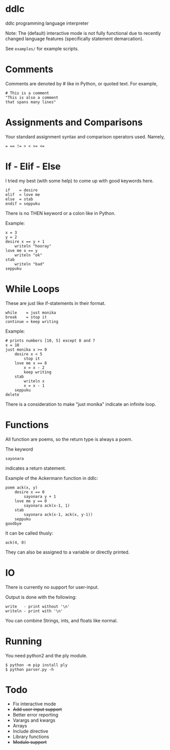 # ddlc
ddlc programming language interpreter

Note: The (default) interactive mode is not fully functional due to recently changed language features (specifically statement demarcation).

See `examples/` for example scripts.

# Comments
Comments are denoted by # like in Python, or quoted text. For example,

```
# This is a comment
"This is also a comment
that spans many lines"
```

# Assignments and Comparisons
Your standard assignment syntax and comparison operators used.  Namely,

`= == != > < >= <=`

# If - Elif - Else
I tried my best (with some help) to come up with good keywords here.

```
if    = desire
elif  = love me
else  = stab
endif = seppuku
```

There is no THEN keyword or a colon like in Python.

Example:

```
x = 3
y = 2
desire x == y + 1
    writeln "hooray"
love me x == y
    writeln "ok"
stab
    writeln "bad"
seppuku
```

# While Loops
These are just like if-statements in their format.

```
while    = just monika
break    = stop it
continue = keep writing
```

Example:

```
# prints numbers [10, 5] except 8 and 7
x = 10
just monika x >= 0
	desire x < 5
		stop it
	love me x == 8
		x = x - 2
		keep writing
	stab
	    writeln x
	    x = x - 1
	seppuku
delete
```

There is a consideration to make "just monika" indicate an infinite loop.

# Functions
All function are poems, so the return type is always a poem.

The keyword

`sayonara`

indicates a return statement.

Example of the Ackermann function in ddlc:

```
poem ack(x, y)
    desire x == 0
        sayonara y + 1
    love me y == 0
        sayonara ack(x-1, 1)
    stab
        sayonara ack(x-1, ack(x, y-1))
    seppuku
goodbye
```

It can be called thusly:

`ack(4, 0)`

They can also be assigned to a variable or directly printed.

# IO
There is currently no support for user-input.

Output is done with the following:

```
write   - print without '\n'
writeln - print with '\n'
```

You can combine Strings, ints, and floats like normal.

# Running
You need python2 and the ply module.

```
$ python -m pip install ply
$ python parser.py -h
```

# Todo
- Fix interactive mode
- ~~Add user input support~~
- Better error reporting
- Varargs and kwargs
- Arrays
- Include directive
- Library functions
- ~~Modulo support~~
